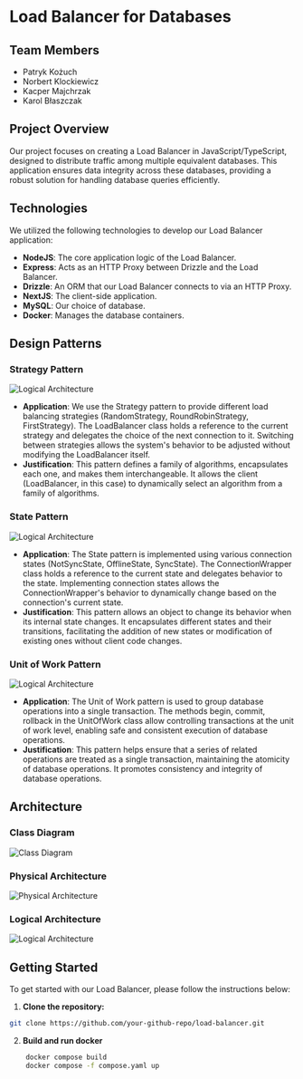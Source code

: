 # Load Balancer for Databases

## Team Members

- Patryk Kożuch
- Norbert Klockiewicz
- Kacper Majchrzak
- Karol Błaszczak

## Project Overview

Our project focuses on creating a Load Balancer in JavaScript/TypeScript, designed to distribute traffic among multiple equivalent databases. This application ensures data integrity across these databases, providing a robust solution for handling database queries efficiently.

## Technologies

We utilized the following technologies to develop our Load Balancer application:

- **NodeJS**: The core application logic of the Load Balancer.
- **Express**: Acts as an HTTP Proxy between Drizzle and the Load Balancer.
- **Drizzle**: An ORM that our Load Balancer connects to via an HTTP Proxy.
- **NextJS**: The client-side application.
- **MySQL**: Our choice of database.
- **Docker**: Manages the database containers.

## Design Patterns

### Strategy Pattern

![Logical Architecture](img/strategy.png)

- **Application**: We use the Strategy pattern to provide different load balancing strategies (RandomStrategy, RoundRobinStrategy, FirstStrategy). The LoadBalancer class holds a reference to the current strategy and delegates the choice of the next connection to it. Switching between strategies allows the system's behavior to be adjusted without modifying the LoadBalancer itself.
- **Justification**: This pattern defines a family of algorithms, encapsulates each one, and makes them interchangeable. It allows the client (LoadBalancer, in this case) to dynamically select an algorithm from a family of algorithms.

### State Pattern

![Logical Architecture](img/state.png)

- **Application**: The State pattern is implemented using various connection states (NotSyncState, OfflineState, SyncState). The ConnectionWrapper class holds a reference to the current state and delegates behavior to the state. Implementing connection states allows the ConnectionWrapper's behavior to dynamically change based on the connection's current state.
- **Justification**: This pattern allows an object to change its behavior when its internal state changes. It encapsulates different states and their transitions, facilitating the addition of new states or modification of existing ones without client code changes.

### Unit of Work Pattern

![Logical Architecture](img/unit_of_work.png)

- **Application**: The Unit of Work pattern is used to group database operations into a single transaction. The methods begin, commit, rollback in the UnitOfWork class allow controlling transactions at the unit of work level, enabling safe and consistent execution of database operations.
- **Justification**: This pattern helps ensure that a series of related operations are treated as a single transaction, maintaining the atomicity of database operations. It promotes consistency and integrity of database operations.

## Architecture

### Class Diagram

![Class Diagram](img/class_diagram.png)

### Physical Architecture

![Physical Architecture](img/physical_architecture.png)

### Logical Architecture

![Logical Architecture](img/logical_architecture.png)

## Getting Started

To get started with our Load Balancer, please follow the instructions below:

1. **Clone the repository:**

```bash
git clone https://github.com/your-github-repo/load-balancer.git
```
2. **Build and run docker** 
```bash 
    docker compose build
    docker compose -f compose.yaml up
```
